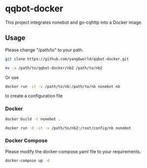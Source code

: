 # qqbot-docker
This project integrates nonebot and go-cqhttp into a Docker image.
## Usage
Please change "/path/to" to your path.
```Bash
git clone https://github.com/yang6world/qqbot-docker.git
```

```Bash
mv -a /path/to/qqbot-docker/nb2 /path/to/nb2
```
Or use 
```Bash
docker run -it -v /path/to/nb:/path/to/nb nonebot nb
```
to create a configuration file
### Docker
```Bash
docker build -t nonebot .
```

```Bash
docker run -d -it -v /path/to/nb2:/root/config/nb nonebot
```
### Docker Compose 
Please modify the docker-compose.yaml file to your requirements.
```Bash
docker-compose up -d
```



